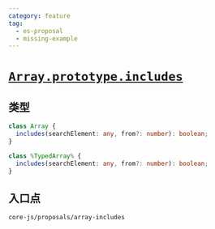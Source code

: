 ```yaml
---
category: feature
tag:
  - es-proposal
  - missing-example
---
```


# [`Array.prototype.includes`](https://github.com/tc39/proposal-Array.prototype.includes)

## 类型

```ts
class Array {
  includes(searchElement: any, from?: number): boolean;
}

class %TypedArray% {
  includes(searchElement: any, from?: number): boolean;
}
```

## 入口点

```
core-js/proposals/array-includes
```
